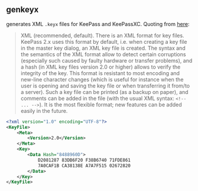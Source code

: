 ## genkeyx

generates XML `.keyx` files for KeePass and KeePassXC. Quoting from [here](https://keepass.info/help/base/keys.html):

> XML (recommended, default). There is an XML format for key files. KeePass 2.x uses this format by default, i.e. when creating a key file in the master key dialog, an XML key file is created. The syntax and the semantics of the XML format allow to detect certain corruptions (especially such caused by faulty hardware or transfer problems), and a hash (in XML key files version 2.0 or higher) allows to verify the integrity of the key. This format is resistant to most encoding and new-line character changes (which is useful for instance when the user is opening and saving the key file or when transferring it from/to a server). Such a key file can be printed (as a backup on paper), and comments can be added in the file (with the usual XML syntax: `<!-- ... -->`). It is the most flexible format; new features can be added easily in the future.

```xml
<?xml version="1.0" encoding="UTF-8"?>
<KeyFile>
    <Meta>
        <Version>2.0</Version>
    </Meta>
    <Key>
        <Data Hash="8488960D">
            D2081287 83DB6F20 F38B6740 71FDE861
            7A0CAF1B CA38138E A7A7F515 02672820
        </Data>
    </Key>
</KeyFile>
```
